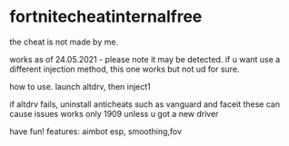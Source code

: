 # fortnitecheatinternalfree
the cheat is not made by me.


works as of 24.05.2021 - please note it may be detected. if u want use a different injection method, this one works but not ud for sure.




how to use. launch altdrv, then inject1


if altdrv fails, uninstall anticheats such as vanguard and faceit these can cause issues
works only 1909 unless u got a new driver

have fun!
features: aimbot esp, smoothing,fov
